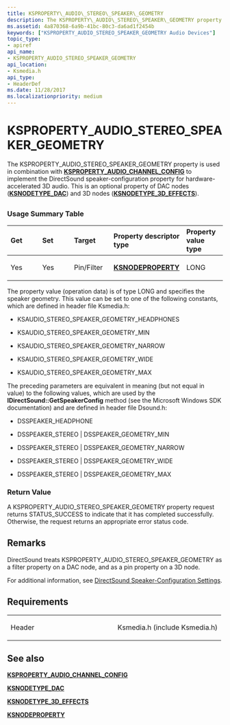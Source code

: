```yaml
---
title: KSPROPERTY\_AUDIO\_STEREO\_SPEAKER\_GEOMETRY
description: The KSPROPERTY\_AUDIO\_STEREO\_SPEAKER\_GEOMETRY property is used in combination with KSPROPERTY\_AUDIO\_CHANNEL\_CONFIG to implement the DirectSound speaker-configuration property for hardware-accelerated 3D audio.
ms.assetid: 4a870368-6a9b-41bc-80c3-da6ad1f2454b
keywords: ["KSPROPERTY_AUDIO_STEREO_SPEAKER_GEOMETRY Audio Devices"]
topic_type:
- apiref
api_name:
- KSPROPERTY_AUDIO_STEREO_SPEAKER_GEOMETRY
api_location:
- Ksmedia.h
api_type:
- HeaderDef
ms.date: 11/28/2017
ms.localizationpriority: medium
---
```


# KSPROPERTY\_AUDIO\_STEREO\_SPEAKER\_GEOMETRY


The KSPROPERTY\_AUDIO\_STEREO\_SPEAKER\_GEOMETRY property is used in combination with [**KSPROPERTY\_AUDIO\_CHANNEL\_CONFIG**](ksproperty-audio-channel-config.md) to implement the DirectSound speaker-configuration property for hardware-accelerated 3D audio. This is an optional property of DAC nodes ([**KSNODETYPE\_DAC**](ksnodetype-dac.md)) and 3D nodes ([**KSNODETYPE\_3D\_EFFECTS**](ksnodetype-3d-effects.md)).

## <span id="ddk_ksproperty_audio_stereo_speaker_geometry_ks"></span><span id="DDK_KSPROPERTY_AUDIO_STEREO_SPEAKER_GEOMETRY_KS"></span>


### <span id="Usage_Summary_Table"></span><span id="usage_summary_table"></span><span id="USAGE_SUMMARY_TABLE"></span>Usage Summary Table

<table>
<colgroup>
<col width="20%" />
<col width="20%" />
<col width="20%" />
<col width="20%" />
<col width="20%" />
</colgroup>
<thead>
<tr class="header">
<th align="left">Get</th>
<th align="left">Set</th>
<th align="left">Target</th>
<th align="left">Property descriptor type</th>
<th align="left">Property value type</th>
</tr>
</thead>
<tbody>
<tr class="odd">
<td align="left"><p>Yes</p></td>
<td align="left"><p>Yes</p></td>
<td align="left"><p>Pin/Filter</p></td>
<td align="left"><p><a href="https://docs.microsoft.com/windows-hardware/drivers/ddi/ksmedia/ns-ksmedia-ksnodeproperty" data-raw-source="[&lt;strong&gt;KSNODEPROPERTY&lt;/strong&gt;](/windows-hardware/drivers/ddi/ksmedia/ns-ksmedia-ksnodeproperty)"><strong>KSNODEPROPERTY</strong></a></p></td>
<td align="left"><p>LONG</p></td>
</tr>
</tbody>
</table>

 

The property value (operation data) is of type LONG and specifies the speaker geometry. This value can be set to one of the following constants, which are defined in header file Ksmedia.h:

-   KSAUDIO\_STEREO\_SPEAKER\_GEOMETRY\_HEADPHONES

-   KSAUDIO\_STEREO\_SPEAKER\_GEOMETRY\_MIN

-   KSAUDIO\_STEREO\_SPEAKER\_GEOMETRY\_NARROW

-   KSAUDIO\_STEREO\_SPEAKER\_GEOMETRY\_WIDE

-   KSAUDIO\_STEREO\_SPEAKER\_GEOMETRY\_MAX

The preceding parameters are equivalent in meaning (but not equal in value) to the following values, which are used by the **IDirectSound::GetSpeakerConfig** method (see the Microsoft Windows SDK documentation) and are defined in header file Dsound.h:

-   DSSPEAKER\_HEADPHONE

-   DSSPEAKER\_STEREO | DSSPEAKER\_GEOMETRY\_MIN

-   DSSPEAKER\_STEREO | DSSPEAKER\_GEOMETRY\_NARROW

-   DSSPEAKER\_STEREO | DSSPEAKER\_GEOMETRY\_WIDE

-   DSSPEAKER\_STEREO | DSSPEAKER\_GEOMETRY\_MAX

### <span id="Return_Value"></span><span id="return_value"></span><span id="RETURN_VALUE"></span>Return Value

A KSPROPERTY\_AUDIO\_STEREO\_SPEAKER\_GEOMETRY property request returns STATUS\_SUCCESS to indicate that it has completed successfully. Otherwise, the request returns an appropriate error status code.

Remarks
-------

DirectSound treats KSPROPERTY\_AUDIO\_STEREO\_SPEAKER\_GEOMETRY as a filter property on a DAC node, and as a pin property on a 3D node.

For additional information, see [DirectSound Speaker-Configuration Settings](./directsound-speaker-configuration-settings.md).

Requirements
------------

<table>
<colgroup>
<col width="50%" />
<col width="50%" />
</colgroup>
<tbody>
<tr class="odd">
<td align="left"><p>Header</p></td>
<td align="left">Ksmedia.h (include Ksmedia.h)</td>
</tr>
</tbody>
</table>

## <span id="see_also"></span>See also


[**KSPROPERTY\_AUDIO\_CHANNEL\_CONFIG**](ksproperty-audio-channel-config.md)

[**KSNODETYPE\_DAC**](ksnodetype-dac.md)

[**KSNODETYPE\_3D\_EFFECTS**](ksnodetype-3d-effects.md)

[**KSNODEPROPERTY**](/windows-hardware/drivers/ddi/ksmedia/ns-ksmedia-ksnodeproperty)

 


